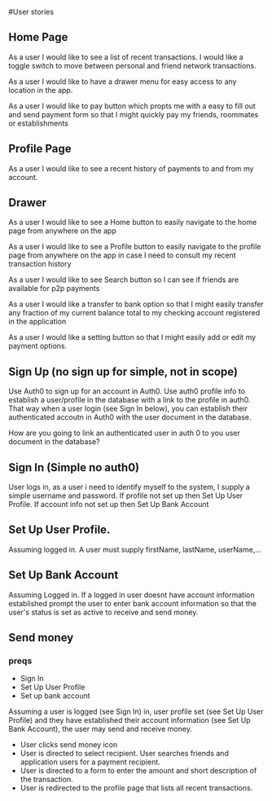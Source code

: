 #User stories

## Home Page
As a user I would like to see a list of recent transactions. I would like a toggle switch to move between personal and friend network transactions.

As a user I would like to have a drawer menu for easy access to any location in the app. 

As a user I would like to pay button which propts me with a easy to fill out and send payment form so that I might quickly pay my friends, roommates or establishments 

## Profile Page
As a user I would like to see a recent history of payments to and from my account. 

## Drawer

As a user I would like to see a Home button to easily navigate to the home page from anywhere on the app

As a user I would like to see a Profile button to easily navigate to the profile page from anywhere on the app in case I need to consult my recent transaction history

As a user I would like to see Search button so I can see if friends are available for p2p payments

As a user I would like a transfer to bank option so that I might easily transfer any fraction of my current balance total to my checking account registered in the application

As a user I would like a setting button so that I might easily add or edit my payment options.

## Sign Up (no sign up for simple, not in scope)

Use Auth0 to sign up for an account in Auth0. Use auth0 profile info to establish a user/profile in the database with a link to the profile in auth0.  That way when a user login (see Sign In below), you can establish their authenticated accoutn in Auth0 with the user document in the database.

How are you going to link an authenticated user in auth 0 to you user document in the database?

 ## Sign In (Simple no auth0)
 User logs in, as a user i need to identify myself to the system, I supply a simple username and password. If profile not set up then Set Up User Profile.  If account info not set up then Set Up Bank Account

## Set Up User Profile. 

Assuming logged in.  A user must supply firstName, lastName, userName,...

 ## Set Up Bank Account 
 Assuming Logged in.  If a logged in user doesnt have account information established prompt the user to enter bank account information so that the user's status is set as active to receive and send money.
 

## Send money
### preqs 
 - Sign In
 - Set Up User Profile
 - Set up bank account

Assuming a user is logged (see Sign In) in, user profile set (see Set Up User Profile) and they have established their account information (see Set Up Bank Account), the user may send and receive money.

- User clicks send money icon
- User is directed to select recipient. User searches friends and application users for a payment recipient.
- User is directed to a form to enter the amount and short description of the transaction.
- User is redirected to the profile page that lists all recent transactions.